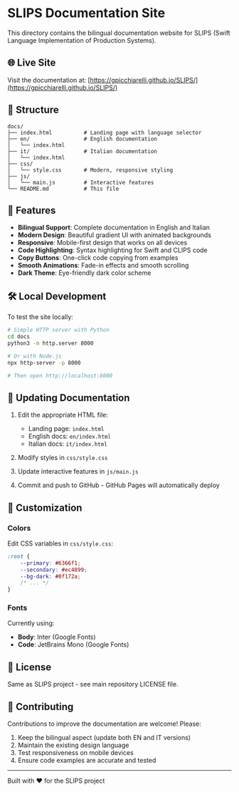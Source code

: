 # SLIPS Documentation Site

This directory contains the bilingual documentation website for SLIPS (Swift Language Implementation of Production Systems).

## 🌐 Live Site

Visit the documentation at: [https://gpicchiarelli.github.io/SLIPS/](https://gpicchiarelli.github.io/SLIPS/)

## 📁 Structure

```
docs/
├── index.html          # Landing page with language selector
├── en/                 # English documentation
│   └── index.html
├── it/                 # Italian documentation
│   └── index.html
├── css/
│   └── style.css       # Modern, responsive styling
├── js/
│   └── main.js         # Interactive features
└── README.md           # This file
```

## 🚀 Features

- **Bilingual Support**: Complete documentation in English and Italian
- **Modern Design**: Beautiful gradient UI with animated backgrounds
- **Responsive**: Mobile-first design that works on all devices
- **Code Highlighting**: Syntax highlighting for Swift and CLIPS code
- **Copy Buttons**: One-click code copying from examples
- **Smooth Animations**: Fade-in effects and smooth scrolling
- **Dark Theme**: Eye-friendly dark color scheme

## 🛠️ Local Development

To test the site locally:

```bash
# Simple HTTP server with Python
cd docs
python3 -m http.server 8000

# Or with Node.js
npx http-server -p 8000

# Then open http://localhost:8000
```

## 📝 Updating Documentation

1. Edit the appropriate HTML file:
   - Landing page: `index.html`
   - English docs: `en/index.html`
   - Italian docs: `it/index.html`

2. Modify styles in `css/style.css`

3. Update interactive features in `js/main.js`

4. Commit and push to GitHub - GitHub Pages will automatically deploy

## 🎨 Customization

### Colors

Edit CSS variables in `css/style.css`:

```css
:root {
    --primary: #6366f1;
    --secondary: #ec4899;
    --bg-dark: #0f172a;
    /* ... */
}
```

### Fonts

Currently using:
- **Body**: Inter (Google Fonts)
- **Code**: JetBrains Mono (Google Fonts)

## 📄 License

Same as SLIPS project - see main repository LICENSE file.

## 🤝 Contributing

Contributions to improve the documentation are welcome! Please:

1. Keep the bilingual aspect (update both EN and IT versions)
2. Maintain the existing design language
3. Test responsiveness on mobile devices
4. Ensure code examples are accurate and tested

---

Built with ❤️ for the SLIPS project

